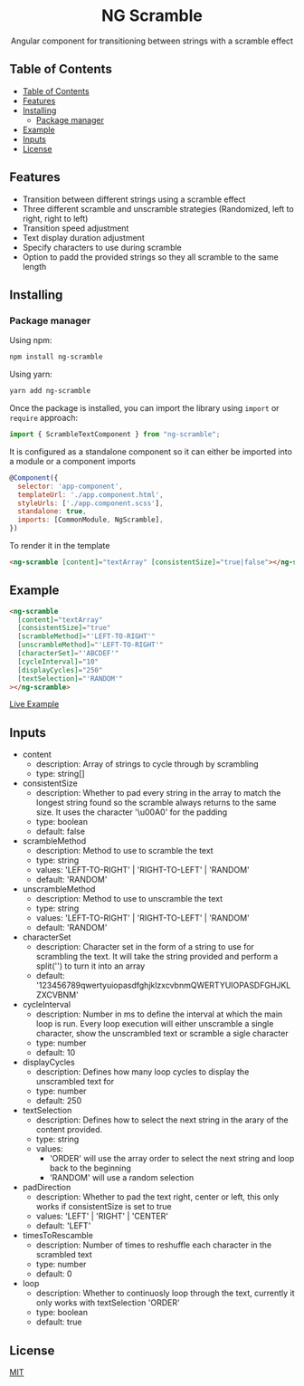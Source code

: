 <h1 align="center">
   <b>
        NG Scramble
    </b>
</h1>

<p align="center">Angular component for transitioning between strings with a scramble effect</p>

## Table of Contents

- [Table of Contents](#table-of-contents)
- [Features](#features)
- [Installing](#installing)
  - [Package manager](#package-manager)
- [Example](#example)
- [Inputs](#inputs)
- [License](#license)

## Features

- Transition between different strings using a scramble effect
- Three different scramble and unscramble strategies (Randomized, left to right, right to left)
- Transition speed adjustment
- Text display duration adjustment
- Specify characters to use during scramble
- Option to padd the provided strings so they all scramble to the same length

## Installing

### Package manager

Using npm:

```bash
npm install ng-scramble
```

Using yarn:

```bash
yarn add ng-scramble
```

Once the package is installed, you can import the library using `import` or `require` approach:

```js
import { ScrambleTextComponent } from "ng-scramble";
```

It is configured as a standalone component so it can either be imported into a module or a component imports

```js
@Component({
  selector: 'app-component',
  templateUrl: './app.component.html',
  styleUrls: ['./app.component.scss'],
  standalone: true,
  imports: [CommonModule, NgScramble],
})
```

To render it in the template

```html
<ng-scramble [content]="textArray" [consistentSize]="true|false"></ng-scramble>
```

## Example

```html
<ng-scramble
  [content]="textArray"
  [consistentSize]="true"
  [scrambleMethod]="'LEFT-TO-RIGHT'"
  [unscrambleMethod]="'LEFT-TO-RIGHT'"
  [characterSet]="'ABCDEF'"
  [cycleInterval]="10"
  [displayCycles]="250"
  [textSelection]="'RANDOM'"
></ng-scramble>
```

[Live Example](https://stackblitz.com/edit/angular-vhojwt?file=src%2Fmain.ts)

## Inputs

- content
  - description: Array of strings to cycle through by scrambling
  - type: string[]
- consistentSize
  - description: Whether to pad every string in the array to match the longest string found so the scramble always returns to the same size. It uses the character '\u00A0' for the padding
  - type: boolean
  - default: false
- scrambleMethod
  - description: Method to use to scramble the text
  - type: string
  - values: 'LEFT-TO-RIGHT' | 'RIGHT-TO-LEFT' | 'RANDOM'
  - default: 'RANDOM'
- unscrambleMethod
  - description: Method to use to unscramble the text
  - type: string
  - values: 'LEFT-TO-RIGHT' | 'RIGHT-TO-LEFT' | 'RANDOM'
  - default: 'RANDOM'
- characterSet
  - description: Character set in the form of a string to use for scrambling the text. It will take the string provided and perform a split('') to turn it into an array
  - default: '123456789qwertyuiopasdfghjklzxcvbnmQWERTYUIOPASDFGHJKLZXCVBNM'
- cycleInterval
  - description: Number in ms to define the interval at which the main loop is run. Every loop execution will either unscramble a single character, show the unscrambled text or scramble a sigle character
  - type: number
  - default: 10
- displayCycles
  - description: Defines how many loop cycles to display the unscrambled text for
  - type: number
  - default: 250
- textSelection
  - description: Defines how to select the next string in the arary of the content provided.
  - type: string
  - values:
    - 'ORDER' will use the array order to select the next string and loop back to the beginning
    - 'RANDOM' will use a random selection
- padDirection
  - description: Whether to pad the text right, center or left, this only works if consistentSize is set to true
  - values: 'LEFT' | 'RIGHT' | 'CENTER'
  - default: 'LEFT'
- timesToRescamble
  - description: Number of times to reshuffle each character in the scrambled text
  - type: number
  - default: 0
- loop
  - description:  Whether to continuosly loop through the text, currently it only works with textSelection 'ORDER'
  - type: boolean
  - default: true

## License

[MIT](LICENSE)
